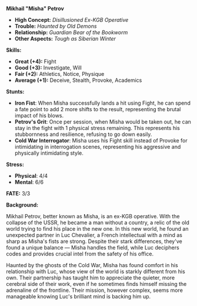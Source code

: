 **Mikhail \"Misha\" Petrov**

- **High Concept:** _Disillusioned Ex-KGB Operative_
- **Trouble:** _Haunted by Old Demons_
- **Relationship:** _Guardian Bear of the Bookworm_
- **Other Aspects:** _Tough as Siberian Winter_

**Skills:**

- **Great (+4):** Fight
- **Good (+3):** Investigate, Will
- **Fair (+2):** Athletics, Notice, Physique
- **Average (+1):** Deceive, Stealth, Provoke, Academics

**Stunts:**

- **Iron Fist**: When Misha successfully lands a hit using Fight, he can spend a fate point to add 2 more shifts to the result, representing the brutal impact of his blows.
- **Petrov's Grit**: Once per session, when Misha would be taken out, he can stay in the fight with 1 physical stress remaining. This represents his stubbornness and resilience, refusing to go down easily.
- **Cold War Interrogator**: Misha uses his Fight skill instead of Provoke for intimidating in interrogation scenes, representing his aggressive and physically intimidating style.

**Stress:**

- **Physical**: 4/4
- **Mental**: 6/6

**FATE:** 3/3

**Background:**

Mikhail Petrov, better known as Misha, is an ex-KGB operative. With the collapse of the USSR, he became a man without a country, a relic of the old world trying to find his place in the new one. In this new world, he found an unexpected partner in Luc Chevalier, a French intellectual with a mind as sharp as Misha's fists are strong. Despite their stark differences, they've found a unique balance — Misha handles the field, while Luc deciphers codes and provides crucial intel from the safety of his office.

Haunted by the ghosts of the Cold War, Misha has found comfort in his relationship with Luc, whose view of the world is starkly different from his own. Their partnership has taught him to appreciate the quieter, more cerebral side of their work, even if he sometimes finds himself missing the adrenaline of the frontline. Their mission, however complex, seems more manageable knowing Luc's brilliant mind is backing him up.
